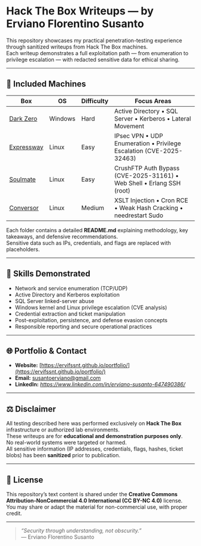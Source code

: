 # Hack The Box Writeups — by Erviano Florentino Susanto

This repository showcases my practical penetration-testing experience through sanitized writeups from Hack The Box machines.  
Each writeup demonstrates a full exploitation path — from enumeration to privilege escalation — with redacted sensitive data for ethical sharing.

---

## 📂 Included Machines

| Box | OS | Difficulty | Focus Areas |
|-----|----|-------------|--------------|
| [Dark Zero](./DarkZero) | Windows | Hard | Active Directory • SQL Server • Kerberos • Lateral Movement |
| [Expressway](./Expressway) | Linux | Easy | IPsec VPN • UDP Enumeration • Privilege Escalation (CVE-2025-32463) |
| [Soulmate](./Soulmate) | Linux | Easy | CrushFTP Auth Bypass (CVE-2025-31161) • Web Shell • Erlang SSH (root) |
| [Conversor](./Conversor) | Linux | Medium | XSLT Injection • Cron RCE • Weak Hash Cracking • needrestart Sudo |

Each folder contains a detailed **README.md** explaining methodology, key takeaways, and defensive recommendations.  
Sensitive data such as IPs, credentials, and flags are replaced with placeholders.

---

## 🧠 Skills Demonstrated

- Network and service enumeration (TCP/UDP)
- Active Directory and Kerberos exploitation
- SQL Server linked-server abuse
- Windows kernel and Linux privilege escalation (CVE analysis)
- Credential extraction and ticket manipulation
- Post-exploitation, persistence, and defense evasion concepts
- Responsible reporting and secure operational practices

---

## 🌐 Portfolio & Contact

- **Website:** [https://ervifssnt.github.io/portfolio/](https://ervifssnt.github.io/portfolio/)  
- **Email:** susantoerviano@gmail.com  
- **LinkedIn:** *https://www.linkedin.com/in/erviano-susanto-647490386/*

---

## ⚖️ Disclaimer

All testing described here was performed exclusively on **Hack The Box** infrastructure or authorized lab environments.  
These writeups are for **educational and demonstration purposes only**.  
No real-world systems were targeted or harmed.  
All sensitive information (IP addresses, credentials, flags, hashes, ticket blobs) has been **sanitized** prior to publication.

---

## 📜 License

This repository’s text content is shared under the **Creative Commons Attribution-NonCommercial 4.0 International (CC BY-NC 4.0)** license.  
You may share or adapt the material for non-commercial use, with proper credit.

---

> *“Security through understanding, not obscurity.”*  
> — Erviano Florentino Susanto
